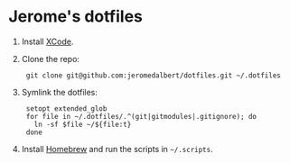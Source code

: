 # Jerome's dotfiles

1. Install [XCode](https://apps.apple.com/gb/app/xcode/id497799835).

1. Clone the repo:

        git clone git@github.com:jeromedalbert/dotfiles.git ~/.dotfiles

1. Symlink the dotfiles:

        setopt extended_glob
        for file in ~/.dotfiles/.^(git|gitmodules|.gitignore); do
          ln -sf $file ~/${file:t}
        done

1. Install [Homebrew](http://brew.sh/) and run the scripts in `~/.scripts`.
